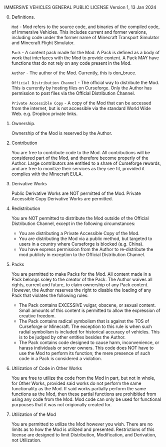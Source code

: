 IMMERSIVE VEHICLES GENERAL PUBLIC LICENSE
Version 1, 13 Jan 2024

0. Definitions.
   
	`Mod` - Mod refers to the source code, and binaries of the compiled code, of Immersive Vehicles.  This includes current and former versions, including code under the former name of Minecraft Transport Simulator and Minecraft Flight Simulator.

	`Pack` - A content pack made for the Mod.  A Pack is defined as a body of work that interfaces with the Mod to provide content.  A Pack MAY have functions that do not rely on any code present in the Mod.

	`Author` - The author of the Mod.  Currently, this is don_bruce.

	`Official Distribution Channel` - The official way to distribute the Mod.  This is currently by hosting files on Curseforge.  Only the Author has permission to post files via the Official Distribution Channel.

	`Private Accessible Copy` - A copy of the Mod that can be accessed from the internet, but is not accessible via the standard World Wide Web.  e.g. Dropbox private links.

	
1. Ownership.
   
	Ownership of the Mod is reserved by the Author.

	
2. Contribution
   
	You are free to contribute code to the Mod.  All contributions will be considered part of the Mod, and therefore become properly of the Author.  Large contributors are entitled to a share of Curseforge rewards, and are free to monitize their services as they see fit, provided it complies with the Minecraft EULA.

	
3. Derivative Works
   
	Public Derivative Works are NOT permitted of the Mod.  Private Accessible Copy Derivative Works are permitted.

	
4. Redistribution
   
	You are NOT permitted to distribute the Mod outside of the Official Distribution Channel, except in the following circumstances:
	* You are distributing a Private Accessible Copy of the Mod.
	* You are distributing the Mod via a public method, but targeted to users in a country where Curseforge is blocked (e.g. China).
	* You have express permission from the Author to re-distribute the mod publicly in exception to the Official Distribution Channel.

	
5. Packs
   
	You are permitted to make Packs for the Mod.  All content made in a Pack belongs soley to the creator of the Pack.  The Author waives all rights, current and future, to claim ownership of any Pack content.  However, the Author reserves the right to disable the loading of any Pack that violates the following rules:
	* The Pack contains EXCESSIVE vulgar, obscene, or sexual content.  Small amounts of this content is permitted to allow the expression of creative freedom.
	* The Pack contains radical symbolism that is against the TOS of Curseforge or Minecraft.  The exception to this rule is when such radial symbolism is included for historical accuracy of vehicles.  This is to be judged by other entities besides the Author.
	* The Pack contains code designed to cause harm, inconvenience, or harass individuals or server owners.  This code does NOT have to use the Mod to perform its function; the mere presence of such code in a Pack is considered a violation.
	
	
6. Utilization of Code in Other Works
   
	You are free to utilize the code from the Mod in part, but not in whole, for Other Works, provided said works do not perform the same functionality as the Mod.  If said works partially perform the same functions as the Mod, then these partial functions are prohibitied from using any code from the Mod.  Mod code can only be used for functional purpouses that it was not origionally created for.
	
7. Utilization of the Mod
   
	You are permitted to utilize the Mod however you wish.  There are no limits as to how the Mod is utilized and presented.  Restrictions of this license are designed to limit Distribution, Modification, and Derivation, not Utilization.
